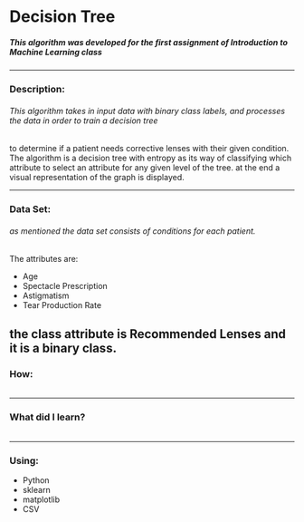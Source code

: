 # Decision Tree
##### This algorithm was developed for the first assignment of Introduction to Machine Learning class
---
### Description:
###### This algorithm takes in input data with binary class labels, and processes the data in order to train a decision tree 
to determine if a patient needs corrective lenses with their given condition. The algorithm is a decision tree with entropy as its
way of classifying which attribute to select an attribute for any given level of the tree. at the end a visual representation of the
graph is displayed.

---
### Data Set:
###### as mentioned the data set consists of conditions for each patient. 
The attributes are:
* Age
* Spectacle Prescription
* Astigmatism
* Tear Production Rate

the class attribute is Recommended Lenses and it is a binary class.
---
### How:
###### 
---
### What did I learn?
###### 
---
### Using: 
* Python
* sklearn
* matplotlib
* CSV
